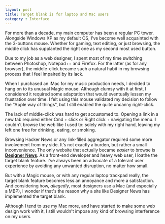 ```yaml
---
layout: post
title: Target blank is for laptop and Mac users
category : Interface
---
```


For more than a decade, my main computer has been a regular PC tower. Alongside Windows XP as my default OS, I've become well acquainted with the 3-buttons mouse. Whether for gaming, text editing, or just browsing, the middle click has supplanted the right one as my second most used button.

Due to my job as a web designer, I spent most of my time switching between Photoshop, Notepad++ and Firefox. For the latter (as for any browser), the middle-click became such a natural habit in my browsing process that I feel impaired by its lack.

When I purchased an iMac for my music production needs, I decided to hang on to its unusual Magic mouse. Although clumsy with it at first, I considered it required some adaptation that would eventually lessen my frustration over time. I felt using this mouse validated my decision to follow the "Apple way of things", but I still enabled the quite uncanny right-click.

The lack of middle-click was hard to get accustomed to. Opening a link in a new tab required either Cmd + click or Right click + navigating the menu. I couldn't browse the web like I used to: solely with my right hand, leaving my left one free for drinking, eating, or smoking.

Browsing Hacker News or any link-filled aggregator required some more involvement from my side. It's not exactly a burden, but rather a small inconvenience. The only website that actually became *easier* to browse is [**Designer News**](https://news.layervault.com/). As a front-end developer and heavy web user, I loathe the target blank feature. I've always been an advocate of a tolerant user experience by avoiding any unwanted disruption, no matter how small.

But with a Magic mouse, or with any regular laptop trackpad really, the target blank feature becomes less an annoyance and more a satisfaction. And considering how, *allegedly*, most designers use a Mac (and especially a MBP), I wonder if that's the reason why a site like Designer News has implemented the target blank.

Although I tend to use my Mac more, and have started to make some web design work with it, I still wouldn't impose any kind of browsing interference on my users.
